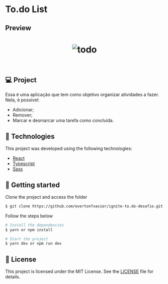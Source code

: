 # To.do List

## Preview

<h1 align="center">
    <img alt="todo" title="todo" src="https://i.ibb.co/NmcZ4GJ/Screenshot-from-2021-08-13-00-54-27.png" />
</h1>

<br>

## 💻 Project

Essa é uma aplicação que tem como objetivo organizar atividades a fazer. Nela, é possível:

- Adicionar;
- Remover;
- Marcar e desmarcar uma tarefa como concluída.


## 🧬 Technologies

This project was developed using the following technologies:
- [React](https://pt-br.reactjs.org/)
- [Typescript](https://www.typescriptlang.org/)
- [Sass](https://sass-lang.com/)

## 🚀 Getting started

Clone the project and access the folder

```bash
$ git clone https://github.com/evertonfxavier/ignite-to.do-desafio.git

```

Follow the steps below
```bash
# Install the dependencies
$ yarn or npm install

# Start the project
$ yarn dev or npm run dev
```

## 📝 License

This project is licensed under the MIT License. See the [LICENSE](LICENSE.md) file for details.
